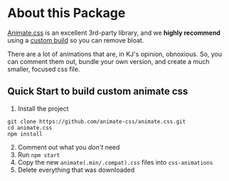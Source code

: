 # About this Package

[Animate.css](https://animate.style/) is an excellent 3rd-party library, and we **highly recommend** using a [custom build](https://animate.style/#custom-builds) so you can remove bloat.

There are a lot of animations that are, in KJ's opinion, obnoxious. So, you can comment them out, bundle your own version, and create a much smaller, focused css file.

## Quick Start to build custom animate css

1. Install the project

```
git clone https://github.com/animate-css/animate.css.git
cd animate.css
npm install
```

2. Comment out what you _don't_ need
3. Run `npm start`
4. Copy the new `animate(.min/.compat).css` files into `css-animations`
5. Delete everything that was downloaded
